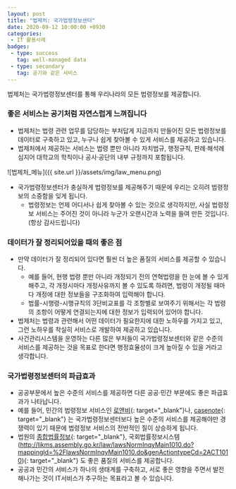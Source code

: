 ```yaml
---
layout: post
title: "법제처: 국가법령정보센터"
date: 2020-09-12 10:00:00 +0930
categories: 
 - IT 활용사례
badges:
 - type: success
   tag: well-managed data
 - type: secondary
   tag: 공기와 같은 서비스
---
```


법제처는 국가법령정보센터를 통해 우리나라의 모든 법령정보를 제공합니다.

<!--more-->

### **좋은 서비스는 공기처럼 자연스럽게 느껴집니다**

- 법제처는 법령 관련 업무를 담당하는 부처답게 지금까지 만들어진 모든 법령정보를 데이터로 구축하고 있고, 누구나 쉽게 찾아볼 수 있게 서비스를 제공하고 있습니다.
- 법제처에서 제공하는 서비스는 법령 뿐만 아니라 자치법규, 행정규칙, 판례·해석례 심지어 대학교의 학칙이나 공사·공단의 내부 규정까지 포함됩니다.

![법제처_메뉴]({{ site.url }}/assets/img/law_menu.png)

- 국가법령정보센터가 충실하게 법령정보를 제공해주기 때문에 우리는 오히려 법령정보의 소중함을 잊게 됩니다.
  - 법령정보는 언제 어디서나 쉽게 찾아볼 수 있는 것으로 생각하지만, 사실 법령정보 서비스는 주어진 것이 아니라 누군가 오랜시간과 노력을 들여 만든 것입니다.(항상 감사드립니다)

### **데이터가 잘 정리되어있을 때의 좋은 점**

- 만약 데이터가 잘 정리되어 있다면 훨씬 더 높은 품질의 서비스를 제공할 수 있습니다.
  - 예를 들어, 현행 법령 뿐만 아니라 개정되기 전의 연혁법령을 한 눈에 볼 수 있게 해주고, 각 개정시마다 개정사유까지 볼 수 있도록 하려면, 법령이 개정될 때마다 개정에 대한 정보들을 구조화하여 입력해야 합니다.
  - 법률-시행령-시행규칙의 3단비교표를 각 조항별로 보여주기 위해서는 각 법령의 조항이 어떻게 연결되는지에 대한 정보가 입력되어 있어야 합니다.
- 법제처는 법령과 관련해서 어떤 데이터가 필요한지에 대한 노하우를 가지고 있고, 그런 노하우를 착실히 서비스로 개발하여 제공하고 있습니다.
- 사건관리시스템을 운영하는 다른 많은 부처들이 국가법령정보센터와 같은 수준의 서비스를 제공하는 것을 목표로 한다면 행정효율성이 크게 높아질 수 있을 거라고 생각합니다.

### **국가법령정보센터의 파급효과**

- 공공부문에서 높은 수준의 서비스를 제공하면 다른 공공·민간 부문에도 좋은 파급효과가 나타납니다.
- 예를 들어, 민간의 법령정보 서비스인 [로앤비](https://www.lawnb.com/?gclid=Cj0KCQjwqfz6BRD8ARIsAIXQCf2T5HGUPnL0W2TYXOTdpN6udAiNnweaBw0hBWKcwitWaH_7vUJRhxAaAjKjEALw_wcB){: target="_blank"}나, [casenote](https://casenote.kr/){: target="_blank"} 는 국가법령정보센터보다 높은 수준의 서비스를 제공해야만 경쟁력이 있기 때문에 법령정보 서비스의 전반적인 질이 상승하게 됩니다.
- 법원의 [종합법률정보](https://glaw.scourt.go.kr/wsjo/intesrch/sjo022.do#//){: target="_blank"}, 국회법률정보시스템(http://likms.assembly.go.kr/law/lawsNormInqyMain1010.do?mappingId=%2FlawsNormInqyMain1010.do&genActiontypeCd=2ACT1010){: target="_blank"} 도 좋은 품질의 서비스를 제공합니다.
- 공공과 민간의 서비스가 하나의 생태계를 구축하고, 서로 좋은 영향을 주면서 발전해나가는 것이 IT서비스가 추구하는 목표라고 볼 수 있습니다.